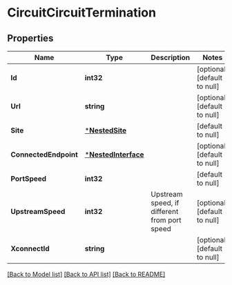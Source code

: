 # CircuitCircuitTermination

## Properties
Name | Type | Description | Notes
------------ | ------------- | ------------- | -------------
**Id** | **int32** |  | [optional] [default to null]
**Url** | **string** |  | [optional] [default to null]
**Site** | [***NestedSite**](NestedSite.md) |  | [default to null]
**ConnectedEndpoint** | [***NestedInterface**](NestedInterface.md) |  | [optional] [default to null]
**PortSpeed** | **int32** |  | [default to null]
**UpstreamSpeed** | **int32** | Upstream speed, if different from port speed | [optional] [default to null]
**XconnectId** | **string** |  | [optional] [default to null]

[[Back to Model list]](../README.md#documentation-for-models) [[Back to API list]](../README.md#documentation-for-api-endpoints) [[Back to README]](../README.md)


